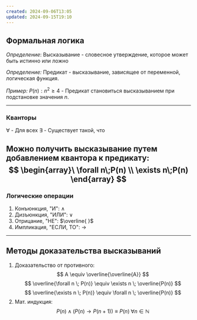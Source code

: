 ```yaml
---
created: 2024-09-06T13:05
updated: 2024-09-15T19:10
---
```

## Формальная логика

*Определение*: Высказывание - словесное утверждение, которое может быть истинно или ложно

*Определение:* Предикат - высказывание, зависящее от переменной, логическая функция.

*Пример:* $P(n) : n^2 \geq 4$ - Предикат становиться высказыванием при подстановке значения $n$.

---
### Кванторы

$\forall$ - Для всех
$\exists$ - Существует такой, что

Можно получить высказывание путем добавлением квантора к предикату:
$$
\begin{array}\
\forall n\;P(n) \\
\exists n\;P(n)
\end{array}
$$
---
### Логические операции

1. Конъюнкция, "И": $\wedge$
2. Дизъюнкция, "ИЛИ": $\vee$
3. Отрицание, "НЕ": $\overline{ }$
4. Импликация, "ЕСЛИ, ТО": $\rightarrow$

---
## Методы доказательства высказываний

1. Доказательство от противного:
$$
A \equiv \overline{\overline{A}}
$$
$$
\overline{\forall n \; P(n)} \equiv  \exists n \; \overline{P(n)}
$$
$$
\overline{\exists n \; P(n)} \equiv  \forall n \; \overline{P(n)}
$$
2. Мат. индукция:
$$
P(n) \wedge (P(n)\to P(n+1)) \equiv  P(n) \; \forall n \in \mathbb{N}
$$
